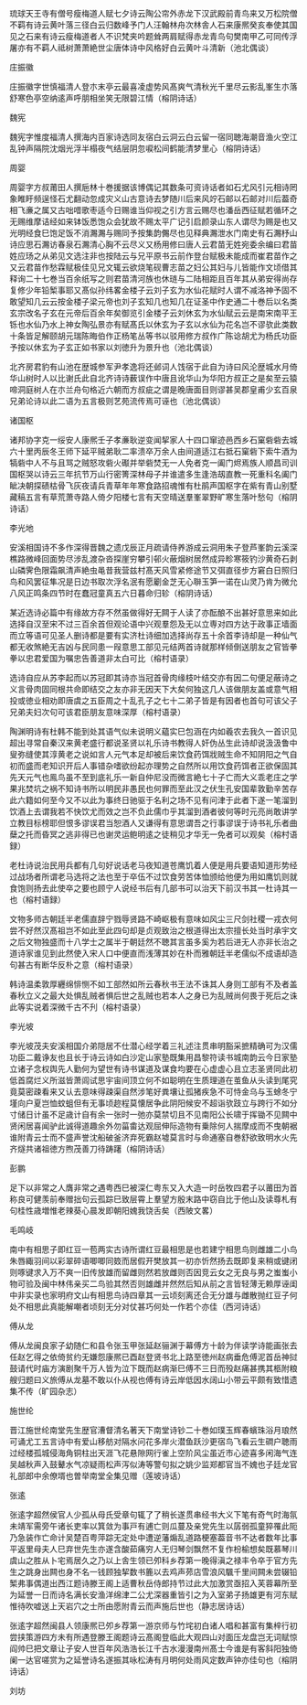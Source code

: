<!-- { "loadSidebar": true } -->
琉球天王寺有僧号瘦梅道人赋七夕诗云陶公帘外赤龙下汉武殿前青鸟来又万松院僧不羁有诗云黄叶落三径白云归数峰予门人汪翰林舟次林舎人石来康熈癸亥奉使其国见之石来有诗云瘦梅道者人不识梵夹吟题耸两肩赋得赤龙青鸟句樊南甲乙可同传浮屠亦有不羁人祗树萧萧絶世尘唐体诗中风格好白云黄叶斗清新（池北偶谈）

庄振徽

庄振徽字世慎福清人登朩末亭云最喜凌虚势风髙爽气清秋光千里尽云影乱峯生朩落舒寒色亭空纳逺声呼朋相坐笑无限碧江情（榕阴诗话）

魏宪

魏宪字惟度福清人撰海内百家诗选同友宿白云洞云白云留一宿同聴海潮音渔火空江乱钟声隔院沈烟光浮半榻夜气结层阴忽唳松间鹤能清梦里心（榕阴诗话）

周婴

周婴字方叔莆田人撰巵林十巻援据该博偶记其数条可资诗话者如石尤风引元相诗罔象睢盱频逞怪石尤翻动忽成灾义山古意诗去梦随川后来风竚石邮以石邮对川后葢奇相飞亷之属又古咄唶歌枣适今日赐谁当仰视之引方言云赐尽也潘岳西征赋若循环之无赐维摩诘经如来钵饭悉饱众会犹故不赐太平广记引启颜录山东人谓尽为赐是也又光明经食巳饱足饭不消瀃瀃与赐同予按集韵儩尽也见释典瀃泄水门南史有石瀃杼山诗应思石瀃访春泉石瀃清心胸不云尽义又杨用修曰唐人云君苗无姓宛委余编曰君苗姓应玚之从弟见文选注非也按陆云与兄平原书云前作登台赋极未能成而崔君苗作之又云君苗作愁霖赋极佳见兄文辄云欲烧笔砚曹志苗之妇公其妇与儿皆能作文顷借其释询二十七巻当百余纸写之则君苗清河族也休琏与二陆相距且百年其从弟安得尚存复修少年铅椠事耶又髙似孙纬畧金楼子云刘子玄为水仙花赋时人谓不减洛神予固不敢望知几云云按金楼子梁元帝也刘子玄知几也知几在证圣中作史通二十巻后以名类玄宗改名子玄在元帝后百余年矣御览引金楼子云刘休玄为水仙赋云云是南宋南平王铄也水仙乃水上神女陶弘景亦有赋髙氏以休玄为子玄以水仙为花名岂不谬欤此类数十条皆足解颐胡元瑞陈晦伯作正杨笔丛等书以驳用修方叔作广陈谂胡尤为杨氏功臣予按以休玄为子玄正如书家以刘徳升为景升也（池北偶谈）

北齐房君豹有山池在歴城参军尹孝逸将还邺词人饯宿于此自为诗曰风沦歴城水月倚华山树时人以比谢氏此自北齐诗诗薮误作中唐且讹华山为华阳方叔正之是矣至云猿啼洞庭树人在朩兰舟句格近六朝而方叔疵之谓是晚唐面目则谬甚吴郡皇甫少玄百泉兄弟论诗以此二语为五言极则艺苑流传焉可诬也（池北偶谈）

诸国枢

诸邦协字克一绥安人康熈壬子孝亷耿逆变闻挈家人十四口窜迹邑西乡石窠砦砦去城六十里丙辰冬王师下延平贼弟耿二率溃卒万余人由间道适江右抵石窠砦下索牛酒为犒砦中人不与且骂之贼怒攻砦火礟并举砦焚无一人免者克一阖门烬焉族人顺昌司训国枢哭以诗云三年抗节万山行密箐深林母子并谁遣多生逢浩刼直教一死重科名阖门眦决朝探碛枯骨飞灰夜请兵青草年年寒食路招魂惟有杜鹃声国枢字在紫有青山别墅藏稿五言有草荒萧寺路人倚夕阳楼七言有天空晴送羣峯翠野旷寒生落叶愁句（榕阴诗话）

李光地

安溪相国诗不多作深得晋魏之遗戊辰正月疏请侍养游成云洞用朱子登芦峯韵云溪深樵路微峰回面势尽涉乱渡杂沓探崖穷攀引邨火蔽烟树居然成异畛寒筱钓沙黄奇石剥山磷霁色限霜飙清声絶虫黾昔我营兹村髙天风雪紧修途节又弭直径步方窘白日照归鸟和风罢征隼况是日边书取次浮名泯有愿劚金芝无心聨玉笋一诺在山灵乃肯为微允八风正鸣条四节时在蠢冠童真五六日暮命归轸（榕阴诗话）

某近选诗必篇中有缘故方存不然虽做得好无闗于人读了亦酝酿不出甚好意思来如此选择自汉至宋不过三百余首但观论语中兴观羣怨及无以立専对四方达于政事正墙面而立等语可见圣人删诗都是要有实济杜诗细加选择尚存五十余首李诗却是一种仙气都无收煞絶无吉凶与民同患一叚意思工部见元结两首诗就那样倾倒送朋友之官皆拳拳以忠君爱国为嘱忠告善道非太白可比（榕村语录）

选诗自应从苏李起而以苏冠即其诗亦当冠首骨肉缘枝叶结交亦有因二句便足蔽诗之义言骨肉固同根共命即结交之友亦非无因天下大矣何独这几人该做朋友盖或意气相投或徳业相劝即唐虞之五臣周之十乱孔子之七十二弟子皆是有因者也首句可该父子兄弟夫妇次句可该君臣朋友意味深厚（榕村语录）

陶渊明诗有杜韩不能到处其语气似未说明义藴实巳包涵在内如羲农去我久一首识见超出寻常自秦汉来黄老盛行都说圣贤以礼乐诗书教得人奸伪丛生此诗却说汲汲鲁中叟弥缝使其淳黄老之说如言人元气本足却被后来饮食药饵戕贼生命不知阴阳之气自初而盛而老知识开后人事错杂嗜欲纷起亦理势之自然所以用饮食药饵者正欲保固其先天元气也鳯鸟虽不至到底礼乐一新自仲尼没而微言絶七十子亡而大义乖老庄之学果兆焚坑之祸不知诗书所以明民非愚民也何罪而至此汉之伏生孔安国辈敦勤辛苦存此六籍如何至今又不以此为事终日驰驱于名利之场不见有问津于此者下遂一笔溜到饮酒上去谓我若不快饮尤而效之岂不负此儒巾乎其溜到酒者彼何等时元亮尚敢讲学立教目标榜耶但恨多谬误君当恕酒人又谦得有意思谓吾之行事谬误于诗书礼乐者曲蘖之托而昏冥之逃非得已也谢灵运鲍明逺之徒稍见才华无一免者可以观矣（榕村语録）

老杜诗说治民用兵都有几句好说话老马夜知道苍鹰饥着人便是用兵要语知道形势经过战场者所谓老马选将之法也至于卒伍不过饮食劳苦体恤颁给他便为用如鹰饥则就食饱则扬去此使卒之要也顾宁人说经书后有几部书可以治天下前汉书其一杜诗其一也（榕村语録）

文物多师古朝廷半老儒直辞宁戮辱贤路不崎岖极有意味如风尘三尺剑社稷一戎衣何尝不好然汉髙祖岂不如此至此四句却是贞观致治之根道得出太宗擅长处当时承宇文之后文物独盛而十八学士之属半于朝廷然不聴其言虽多奚为若后进无人亦非长治之道诗家谁见到此然使入宋人口中便直而浅薄其妙在朴而雅朝廷半老儒似不成语却造句甚古有断华反朴之意（榕村语录）

韩诗温柔敦厚纒绵悱恻不如工部然如所云春秋书王法不诛其人身则工部有不及者盖春秋立义之最大处惧乱贼者惧后世之乱贼也若本人之身已为乱贼尚何畏于死后之诛此等实说着深微千古不刋（榕村语录）

李光坡

李光坡茂夫安溪相国介弟隠居不仕潜心经学着三礼述注贯串明豁采摭精确可为汉儒功臣二戴诤友也且长于诗云诗如白沙定山家塾既集用昌黎符读书城南韵云今日家塾立诸子念权舆先人勤何为望世有诗书谋道及谋食均要在心虚虚心且立志圣贤同此初低首腐烂义所滋皆萧闾试思宇宙间顶立何不如聪明在生质理道在茧鱼从头读到尾究竟莫密疎看来又认去意味得疎渠自然涉笔好粪壤让孤猪疾急不可恃金乌与玉蜍冬宁墐向户夏岂恤蚊蛆但有无事顷趂程莫懐居争此阴阳候安不超诣欤跂立与跨行不如分寸储日计虽不足歳计自有余一张时一弛亦莫禁切且不见南阳公长啸于挥锄不见闗中贤闲居喜闻驴此诚得道趣余外勿菑畬达观屈伸际造物有乗除何人揣摩成而不曳朝裾谁附青云士而不盛声誉沈船破釜济弃死霸赵墟莫言时与命通塞自巻舒欲致明水火先齐燧共诸祖徳方煦茂善刀待踌躇（榕阴诗话）

彭鹏

足下以非常之人膺非常之遇粤西巳被深仁粤东又入大造一时岳牧四君子以莆田为首称良可健羡前奉赠拙句云孤踪巳致层霄上羣望方殷末路中窃自比于他山及读尊札有句桂性歳増惟老辣葵心晨发即朝阳媿我饶舌矣（西陂文畧）

毛鸣岐

南中有相思子即红豆一苞两实古诗所谓红豆最相思是也若建宁相思鸟则雌雄二小鸟朱唇緅羽间以彩翠碎语唧唧同笯而居假开樊放其一初亦忻然扬去既即复来稍或键闭则啄键求入万不爽一旧传放雄而留雌则然若放雌则否因竞云女之无良与男之蚩蚩小物可验及闽中林伟亲买二鸟验其然否则雄雌并然然后知从前之言皆轻薄无赖厚诬闺中非实录也家明府文山有相思鸟诗四章其一云顷刻离还合无分雄与雌散抛红豆子何处不相思此真能解嘲者顷刻无分对仗甚巧何处一作若个亦佳（西河诗话）

傅从龙

傅从龙闽良家子幼随仁和县令张玉甲张延赵骊渊于幕傅方十龄为伴读学诗能画张去任赵乞得之依倚贫约无嫌怨康熈已酉赵登贤书北上路至徳州赵病垂危傅泥首岳神挝鼓请代时庙方演剧聚千万人皆为泣下既而赵病渐巳傅不三日而殁赵痛甚携其柩附粮艘归题曰义旅傅从龙墓不敢以仆从视也傅有诗云岸低因水阔山小带云平颇有致惜遗集不传（旷园杂志）

施世纶

晋江施世纶南堂先生歴官漕督清名著天下南堂诗钞二十巻如璞玉辉春蠙珠浴月琅然可诵尤工五言诗中有爱山移舫对隔水问花多岸火潜鱼跃沙更宿鸟飞看云生磵户聴雨过经楼孤城侵海角铜柱出天涯飞花悬隙网行雀上空阶风尘虽近市心迹喜多闲海气连吴越秋声入鼓鼙水气凉疑雨松声泻似涛等警句拟之姚少监郑都官当不媿也子廷龙官礼部郎中余僚壻也曽举南堂全集见赠（莲坡诗话）

张逺

张逺字超然侯官人少孤从母氏受章句辄了了稍长遂贯串经书大义下笔有奇气时海氛未靖军需旁午诸长吏率以箕敛为事戸有逋亡则瓜蔓及亲党先生以孱弱孤童猝罹此阨乃急装作亡命计吴楚百粤萍踪无定处中遭逆藩煽乱道路梗塞葢音书不达者数年比事平返里母夫人巳弃世先生亦遂含酸茹痛穷人无归琴剑飘然不复作枌榆想矣既慕琴川虞山之胜从卜宅焉居久之乃以上舎生领已夘科乡荐第一晚得滇之禄丰令卒于官方先生之跳身出闗也身不名一钱顾独挈数书簏以去鸡声茒店雪浪风颿千里间闗未尝辍铅椠弗事偶道出西江题诗滕王阁上适曹秋岳侍郎持节过此大加激赏亟招入芙蓉幕所至为延誉一日而诗名满长安渔洋绵津二公尤深器重皆引之为入室弟子扬雄更有河东赋惟待吹嘘送上天岩穴之士所由愿附青云而声施后世也（静志居诗话）

张逺字超然闽县人领康熈已夘乡荐第一游京师与竹垞初白诸人唱和甚富有集梓行初尝挟策游四方未有所遇登滕王阁题诗云髙阁登临此大观四山对面压龙盘岂无词赋惊阎帅巳把文章让子安人世百年风浩浩长江千古水漫漫南州髙士今谁是有客斜阳独倚阑一达官嗟赏为之延誉诗名遂振其咏松涛有月明何处雨风定数声钟亦佳句也（榕阴诗话）

刘坊

